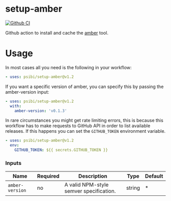# setup-amber

[![Github CI](https://github.com/psibi/setup-amber/actions/workflows/test.yml/badge.svg)](https://github.com/psibi/setup-amber/actions/workflows/test.yml)

Github action to install and cache the [amber](https://github.com/fpco/amber) tool.

# Usage

In most cases all you need is the following in your workflow:

``` yaml
- uses: psibi/setup-amber@v1.2
```

If you want a specific version of amber, you can specify this by
passing the amber-version input:

``` yaml
- uses: psibi/setup-amber@v1.2
  with:
    amber-version: 'v0.1.3'
```

In rare circumstances you might get rate limiting errors, this is
because this workflow has to make requests to GitHub API in order to
list available releases. If this happens you can set the
`GITHUB_TOKEN` environment variable.

``` yaml
- uses: psibi/setup-amber@v1.2
  env:
    GITHUB_TOKEN: ${{ secrets.GITHUB_TOKEN }}
```

### Inputs

| Name           | Required | Description                             | Type   | Default |
| -------------- | -------- | --------------------------------------- | ------ | ------- |
| `amber-version` | no       | A valid NPM-style semver specification. | string | *       |
